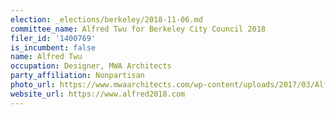 ```yaml
---
election: _elections/berkeley/2018-11-06.md
committee_name: Alfred Twu for Berkeley City Council 2018
filer_id: '1400769'
is_incumbent: false
name: Alfred Twu
occupation: Designer, MWA Architects
party_affiliation: Nonpartisan
photo_url: https://www.mwaarchitects.com/wp-content/uploads/2017/03/Alfred-Twu.jpg
website_url: https://www.alfred2018.com
---
```

